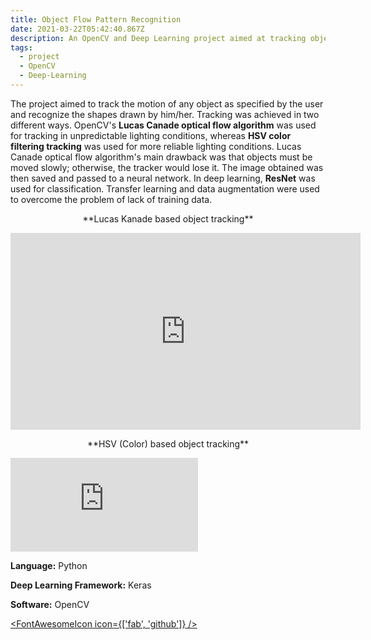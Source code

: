 ```yaml
---
title: Object Flow Pattern Recognition
date: 2021-03-22T05:42:40.867Z
description: An OpenCV and Deep Learning project aimed at tracking objects.
tags:
  - project
  - OpenCV
  - Deep-Learning
---
```

The project aimed to track the motion of any object as specified by the user and recognize the shapes drawn by him/her. Tracking was achieved in two different ways. OpenCV's **Lucas Canade optical flow algorithm** was used for tracking in unpredictable lighting conditions, whereas **HSV color filtering tracking** was used for more reliable lighting conditions. Lucas Canade optical flow algorithm's main drawback was that objects must be moved slowly; otherwise, the tracker would lose it. The image obtained was then saved and passed to a neural network.
In deep learning, **ResNet** was used for classification. Transfer learning and data augmentation were used to overcome the problem of lack of training data.

<p style="text-align: center;"> **Lucas Kanade based object tracking** </p>

<iframe width="560" height="315" src="https://www.youtube.com/embed/to8-a4RE6pk" title="YouTube video player" frameborder="0" allow="accelerometer; autoplay; clipboard-write; encrypted-media; gyroscope; picture-in-picture" allowfullscreen></iframe>

<p style="text-align: center;"> **HSV (Color) based object tracking** </p>

<Embed
  src="https://www.youtube.com/embed/ZF7Sug0LiTk"
/>

**Language:** Python

**Deep Learning Framework:** Keras

**Software:** OpenCV

<a style="text-align: center;" href="https://github.com/SarthakNarayan/Summer-Project"><FontAwesomeIcon icon={\['fab', 'github']} /></a>